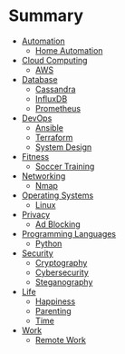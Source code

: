 # Summary

- [Automation](automation/automation.md)
  - [Home Automation](automation/home_automation.md)
- [Cloud Computing](cloud-computing/cloud_computing.md)
  - [AWS](cloud-computing/aws.md)
- [Database]()
  - [Cassandra](database/cassandra.md)
  - [InfluxDB](database/influxdb.md)
  - [Prometheus](database/prometheus.md)
- [DevOps](devops/devops.md)
  - [Ansible](devops/ansible.md)
  - [Terraform](devops/terraform.md)
  - [System Design](devops/system_design.md)
- [Fitness](fitness/fitness.md)
  - [Soccer Training](fitness/soccer-training.md)
- [Networking](networking/networking.md)
  - [Nmap](networking/nmap.md)
- [Operating Systems](operating-systems/o.md)
  - [Linux](operating-systems/linux/linux.md)
- [Privacy](privacy/privacy.md)
  - [Ad Blocking](privacy/ad_blocking.md)
- [Programming Languages](programming_languages/p.md)
  - [Python](programming_languages/python.md)
- [Security]()
  - [Cryptography]()
  - [Cybersecurity](security/cybersecurity/cybersecurity.md)
  - [Steganography](security/cybersecurity/steganography.md)
- [Life](life/life.md)
  - [Happiness](life/happiness.md)
  - [Parenting](life/parenting.md)
  - [Time](life/time.md)
- [Work](work/work.md)
  - [Remote Work](work/remote-work.md)
